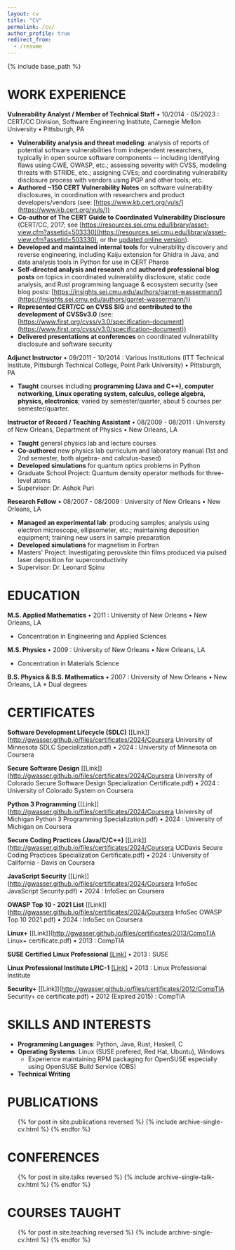 ```yaml
---
layout: cv
title: "CV"
permalink: /cv/
author_profile: true
redirect_from:
  - /resume
---
```


{% include base_path %}

WORK EXPERIENCE
======

**Vulnerability Analyst / Member of Technical Staff** • 10/2014 - 05/2023
:   CERT/CC Division, Software Engineering Institute, Carnegie Mellon University • Pittsburgh, PA

* **Vulnerability analysis and threat modeling**: analysis of reports of potential software vulnerabilities from independent researchers, typically in open source software components -- including identifying flaws using CWE, OWASP, etc.; assessing severity with CVSS, modeling threats with STRIDE, etc.; assigning CVEs; and coordinating vulnerability disclosure process with vendors using PGP and other tools; etc.
* **Authored ~150 CERT Vulnerability Notes** on software vulnerability disclosures, in coordination with researchers and product developers/vendors (see: [https://www.kb.cert.org/vuls/](https://www.kb.cert.org/vuls/))
* **Co-author of The CERT Guide to Coordinated Vulnerability Disclosure** (CERT/CC, 2017; see [https://resources.sei.cmu.edu/library/asset-view.cfm?assetid=503330](https://resources.sei.cmu.edu/library/asset-view.cfm?assetid=503330), or the [updated online version](https://certcc.github.io/CERT-Guide-to-CVD/)).
* **Developed and maintained internal tools** for vulnerability discovery and reverse engineering, including Kaiju extension for Ghidra in Java, and data analysis tools in Python for use in CERT Pharos
* **Self-directed analysis and research** and **authored professional blog posts** on topics in coordinated vulnerability disclosure, static code analysis, and Rust programming language & ecosystem security (see blog posts: [https://insights.sei.cmu.edu/authors/garret-wassermann/](https://insights.sei.cmu.edu/authors/garret-wassermann/))
* **Represented CERT/CC on CVSS SIG** and **contributed to the development of CVSSv3.0** (see: [https://www.first.org/cvss/v3.0/specification-document](https://www.first.org/cvss/v3.0/specification-document))
* **Delivered presentations at conferences** on coordinated vulnerability disclosure and software security

**Adjunct Instructor** • 09/2011 - 10/2014
:   Various Institutions (ITT Technical Institute, Pittsburgh Technical College, Point Park University) • Pittsburgh, PA

* **Taught** courses including **programming (Java and C++), computer networking, Linux operating system, calculus, college algebra, physics, electronics**; varied by semester/quarter, about 5 courses per semester/quarter.
    
**Instructor of Record / Teaching Assistant** • 08/2009 - 08/2011
:   University of New Orleans, Department of Physics • New Orleans, LA

* **Taught** general physics lab and lecture courses
* **Co-authored** new physics lab curriculum and laboratory manual (1st and 2nd semester, both algebra- and calculus-based)
* **Developed simulations** for quantum optics problems in Python
* Graduate School Project: Quantum density operator methods for three-level atoms
* Supervisor: Dr. Ashok Puri
  
**Research Fellow** • 08/2007 - 08/2009
:   University of New Orleans • New Orleans, LA

* **Managed an experimental lab**: producing samples; analysis using electron microscope, ellipsometer, etc.; maintaining deposition equipment; training new users in sample preparation
* **Developed simulations** for magnetism in Fortran
* Masters' Project: Investigating perovskite thin films produced via pulsed laser deposition for superconductivity
* Supervisor: Dr. Leonard Spinu

EDUCATION
======

**M.S. Applied Mathematics** • 2011
:   University of New Orleans • New Orleans, LA

* Concentration in Engineering and Applied Sciences

**M.S. Physics** • 2009
:   University of New Orleans • New Orleans, LA

* Concentration in Materials Science

**B.S. Physics & B.S. Mathematics** • 2007
:   University of New Orleans • New Orleans, LA
    * Dual degrees
  
CERTIFICATES
======

**Software Development Lifecycle (SDLC)** [\[Link\]](http://gwasser.github.io/files/certificates/2024/Coursera University of Minnesota SDLC Specialization.pdf) • 2024
:   University of Minnesota on Coursera

**Secure Software Design** [\[Link\]](http://gwasser.github.io/files/certificates/2024/Coursera University of Colorado Secure Software Design Specialization Certificate.pdf) • 2024
:   University of Colorado System on Coursera

**Python 3 Programming** [\[Link\]](http://gwasser.github.io/files/certificates/2024/Coursera University of Michigan Python 3 Programming Specialization.pdf) • 2024
:   University of Michigan on Coursera

**Secure Coding Practices (Java/C/C++)** [\[Link\]](http://gwasser.github.io/files/certificates/2024/Coursera UCDavis Secure Coding Practices Specialization Certificate.pdf) • 2024
:   University of California - Davis on Coursera

**JavaScript Security** [\[Link\]](http://gwasser.github.io/files/certificates/2024/Coursera InfoSec JavaScript Security.pdf) • 2024
:   InfoSec on Coursera

**OWASP Top 10 - 2021 List** [\[Link\]](http://gwasser.github.io/files/certificates/2024/Coursera InfoSec OWASP Top 10 2021.pdf) • 2024
:   InfoSec on Coursera

**Linux+** [\[Link\]](http://gwasser.github.io/files/certificates/2013/CompTIA Linux+ certificate.pdf) • 2013
:   CompTIA

**SUSE Certified Linux Professional** [\[Link\]](http://gwasser.github.io/files/certificates/2013/GarretWassermann_SCLP_ECR.pdf) • 2013
:   SUSE

**Linux Professional Institute LPIC-1** [\[Link\]](http://gwasser.github.io/files/certificates/2013/LPIC1-certificate.pdf) • 2013
:   Linux Professional Institute

**Security+** [\[Link\]](http://gwasser.github.io/files/certificates/2012/CompTIA Security+ ce certificate.pdf) • 2012 (Expired 2015)
:   CompTIA

SKILLS AND INTERESTS
======

* **Programming Languages**: Python, Java, Rust, Haskell, C
* **Operating Systems**: Linux (SUSE prefered, Red Hat, Ubuntu), Windows
  - Experience maintaining RPM packaging for OpenSUSE especially using OpenSUSE Build Service (OBS)
* **Technical Writing**

PUBLICATIONS
======
  <ul>{% for post in site.publications reversed %}
    {% include archive-single-cv.html %}
  {% endfor %}</ul>
  
CONFERENCES
======

  <ul>{% for post in site.talks reversed %}
    {% include archive-single-talk-cv.html %}
  {% endfor %}</ul>
  
COURSES TAUGHT
======
  <ul>{% for post in site.teaching reversed %}
    {% include archive-single-cv.html %}
  {% endfor %}</ul>
